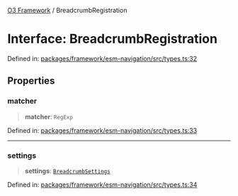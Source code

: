 [O3 Framework](../API.md) / BreadcrumbRegistration

# Interface: BreadcrumbRegistration

Defined in: [packages/framework/esm-navigation/src/types.ts:32](https://github.com/its-kios09/openmrs-esm-core/blob/main/packages/framework/esm-navigation/src/types.ts#L32)

## Properties

### matcher

> **matcher**: `RegExp`

Defined in: [packages/framework/esm-navigation/src/types.ts:33](https://github.com/its-kios09/openmrs-esm-core/blob/main/packages/framework/esm-navigation/src/types.ts#L33)

***

### settings

> **settings**: [`BreadcrumbSettings`](BreadcrumbSettings.md)

Defined in: [packages/framework/esm-navigation/src/types.ts:34](https://github.com/its-kios09/openmrs-esm-core/blob/main/packages/framework/esm-navigation/src/types.ts#L34)
